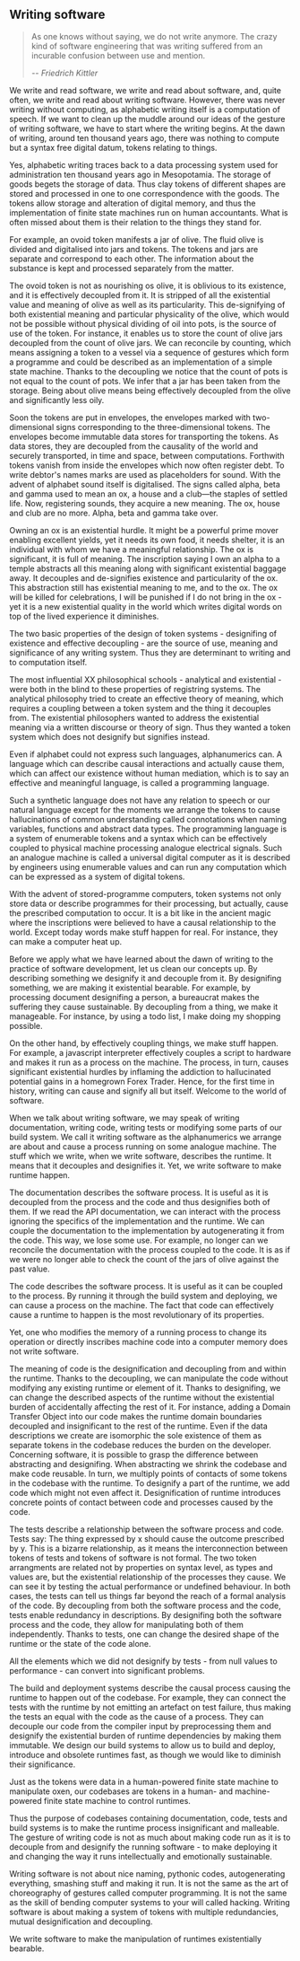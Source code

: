 Writing software
----------------------


> As one knows without saying, we do not write anymore. The crazy kind of software engineering that was writing suffered from an incurable confusion between use and mention.
>
> -- <cite>Friedrich Kittler</cite>


We write and read software, we write and read about software, and, quite often, we write and read about writing software. However, there was never writing without computing, as alphabetic writing itself is a computation of speech. If we want to clean up the muddle around our ideas of the gesture of writing software, we have to start where the writing begins. At the dawn of writing, around ten thousand years ago, there was nothing to compute but a syntax free digital datum, tokens relating to things.


Yes, alphabetic writing traces back to a data processing system used for administration ten thousand years ago in Mesopotamia. The storage of goods begets the storage of data. Thus clay tokens of different shapes are stored and processed in one to one correspondence with the goods.
The tokens allow storage and alteration of digital memory, and thus the implementation of finite state machines run on human accountants. What is often missed about them is their relation to the things they stand for.


For example, an ovoid token manifests a jar of olive. The fluid olive is divided and digitalised into jars and tokens. The tokens and jars are separate and correspond to each other. The information about the substance is kept and processed separately from the matter. 


The ovoid token is not as nourishing os olive, it is oblivious to its existence, and it is effectively decoupled from it. It is stripped of all the existential value and meaning of olive as well as its particularity. This de-signifying of both existential meaning and particular physicality of the olive, which would not be possible without physical dividing of oil into pots, is the source of use of the token. For instance, it enables us to store the count of olive jars decoupled from the count of olive jars. We can reconcile by counting, which means assigning a token to a vessel via a sequence of gestures which form a programme and could be described as an implementation of a simple state machine. Thanks to the decoupling we notice that the count of pots is not equal to the count of pots. We infer that a jar has been taken from the storage. Being about olive means being effectively decoupled from the olive and significantly less oily.


Soon the tokens are put in envelopes, the envelopes marked with two-dimensional signs corresponding to the three-dimensional tokens. The envelopes become immutable data stores for transporting the tokens. As data stores, they are decoupled from the causality of the world and securely transported, in time and space, between computations. Forthwith tokens vanish from inside the envelopes which now often register debt. To write debtor's names marks are used as placeholders for sound. With the advent of alphabet sound itself is digitalised. The signs called alpha, beta and gamma used to mean an ox, a house and a club—the staples of settled life. Now, registering sounds, they acquire a new meaning. The ox, house and club are no more. Alpha, beta and gamma take over.


Owning an ox is an existential hurdle. It might be a powerful prime mover enabling excellent yields, yet it needs its own food, it needs shelter, it is an individual with whom we have a meaningful relationship. The ox is significant, it is full of meaning. The inscription saying I own an alpha to a temple abstracts all this meaning along with significant existential baggage away. It decouples and de-signifies existence and particularity of the ox. This abstraction still has existential meaning to me, and to the ox. The ox will be killed for celebrations, I will be punished if I do not bring in the ox - yet it is a new existential quality in the world which writes digital words on top of the lived experience it diminishes.


The two basic properties of the design of token systems - designifing of existence and effective decoupling - are the source of use, meaning and significance of any writing system. Thus they are determinant to writing and to computation itself.


The most influential XX philosophical schools - analytical and existential - were both in the blind to these properties of registring systems. 
The analytical philosophy tried to create an effective theory of meaning, which requires a coupling between a token system and the thing it decouples from.
The existential philosophers wanted to address the existential meaning via a written discourse or theory of sign. Thus they wanted a token system which does not designify but signifies instead.


Even if alphabet could not express such languages, alphanumerics can.
A language which can describe causal interactions and actually cause them, which can affect our existence without human mediation, which is to say an effective and meaningful language, is called a programming language.


Such a synthetic language does not have any relation to speech or our natural language except for the moments we arrange the tokens to cause hallucinations of common understanding called connotations when naming variables, functions and abstract data types. The programming language is a system of enumerable tokens and a syntax which can be effectively coupled to physical machine processing analogue electrical signals. Such an analogue machine is called a universal digital computer as it is described by engineers using enumerable values and can run any computation which can be expressed as a system of digital tokens.


With the advent of stored-programme computers, token systems not only store data or describe programmes for their processing, but actually, cause the prescribed computation to occur. It is a bit like in the ancient magic where the inscriptions were believed to have a causal relationship to the world. Except today words make stuff happen for real. For instance, they can make a computer heat up.


Before we apply what we have learned about the dawn of writing to the practice of software development, let us clean our concepts up. By describing something we designify it and decouple from it. By designifing something, we are making it existential bearable. For example, by processing document designifing a person, a bureaucrat makes the suffering they cause sustainable. By decoupling from a thing, we make it manageable. For instance, by using a todo list, I make doing my shopping possible.


On the other hand, by effectively coupling things, we make stuff happen. For example, a javascript interpreter effectively couples a script to hardware and makes it run as a process on the machine. The process, in turn, causes significant existential hurdles by inflaming the addiction to hallucinated potential gains in a homegrown Forex Trader. Hence, for the first time in history, writing can cause and signify all but itself. Welcome to the world of software.


When we talk about writing software, we may speak of writing documentation, writing code, writing tests or modifying some parts of our build system. We call it writing software as the alphanumerics we arrange are about and cause a process running on some analogue machine. The stuff which we write, when we write software, describes the runtime. It means that it decouples and designifies it. Yet, we write software to make runtime happen. 


The documentation describes the software process. It is useful as it is decoupled from the process and the code and thus designifies both of them. If we read the API documentation, we can interact with the process ignoring the specifics of the implementation and the runtime. We can couple the documentation to the implementation by autogenerating it from the code. This way, we lose some use. For example, no longer can we reconcile the documentation with the process coupled to the code. It is as if we were no longer able to check the count of the jars of olive against the past value.


The code describes the software process. It is useful as it can be coupled to the process. By running it through the build system and deploying, we can cause a process on the machine. The fact that code can effectively cause a runtime to happen is the most revolutionary of its properties.


Yet, one who modifies the memory of a running process to change its operation or directly inscribes machine code into a computer memory does not write software.

The meaning of code is the designification and decoupling from and within the runtime. Thanks to the decoupling, we can manipulate the code without modifying any existing runtime or element of it. Thanks to designifing, we can change the described aspects of the runtime without the existential burden of accidentally affecting the rest of it. For instance, adding a Domain Transfer Object into our code makes the runtime domain boundaries decoupled and insignificant to the rest of the runtime. Even if the data descriptions we create are isomorphic the sole existence of them as separate tokens in the codebase reduces the burden on the developer. Concerning software, it is possible to grasp the difference between abstracting and designifing. When abstracting we shrink the codebase and make code reusable. In turn, we multiply points of contacts of some tokens in the codebase with the runtime. To designify a part of the runtime, we add code which might not even affect it. Designification of runtime introduces concrete points of contact between code and processes caused by the code.


The tests describe a relationship between the software process and code. Tests say: The thing expressed by x should cause the outcome prescribed by y. This is a bizarre relationship, as it means the interconnection between tokens of tests and tokens of software is not formal. The two token arrangments are related not by properties on syntax level, as types and values are, but the existential relationship of the processes they cause. We can see it by testing the actual performance or undefined behaviour. In both cases, the tests can tell us things far beyond the reach of a formal analysis of the code. By decoupling from both the software process and the code, tests enable redundancy in descriptions. By designifing both the software process and the code, they allow for manipulating both of them independently. Thanks to tests, one can change the desired shape of the runtime or the state of the code alone.  

All the elements which we did not designify by tests - from null values to performance - can convert into significant problems. 


The build and deployment systems describe the causal process causing the runtime to happen out of the codebase. For example, they can connect the tests with the runtime by not emitting an artefact on test failure, thus making the tests an equal with the code as the cause of a process. They can decouple our code from the compiler input by preprocessing them and designify the existential burden of runtime dependencies by making them immutable. We design our build systems to allow us to build and deploy, introduce and obsolete runtimes fast, as though we would like to diminish their significance.


Just as the tokens were data in a human-powered finite state machine to manipulate oxen, our codebases are tokens in a human- and machine-powered finite state machine to control runtimes.

Thus the purpose of codebases containing documentation, code, tests and build systems is to make the runtime process insignificant and malleable. The gesture of writing code is not as much about making code run as it is to decouple from and designify the running software - to make deploying it and changing the way it runs intellectually and emotionally sustainable. 

Writing software is not about nice naming, pythonic codes, autogenerating everything, smashing stuff and making it run. It is not the same as the art of choreography of gestures called computer programming. It is not the same as the skill of bending computer systems to your will called hacking.
Writing software is about making a system of tokens with multiple redundancies, mutual designification and decoupling.


We write software to make the manipulation of runtimes existentially bearable.
